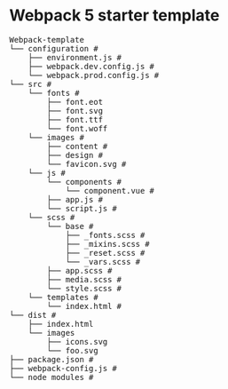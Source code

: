 <h1>Webpack 5 starter template</h1>

<pre>
Webpack-template
└── configuration # 
    ├── environment.js # 
	├── webpack.dev.config.js # 
	└── webpack.prod.config.js # 
└── src # 
    └── fonts # 
        ├── font.eot
		├── font.svg
		├── font.ttf
        └── font.woff
	└── images # 
        ├── content # 
		├── design # 
        └── favicon.svg # 
    └── js # 
	 	└── components # 
		    └── component.vue # 
        ├── app.js # 
        └── script.js # 
    └── scss # 
        └── base # 
		  	├── _fonts.scss # 
			├── _mixins.scss # 
			├── _reset.scss # 
			└── _vars.scss # 
		├── app.scss # 
		├── media.scss # 
        └── style.scss # 
    └── templates # 
        └── index.html # 
└── dist # 
    ├── index.html
    └── images
        ├── icons.svg
        └── foo.svg
├── package.json # 
├── webpack-config.js # 
└── node_modules # 
</pre>